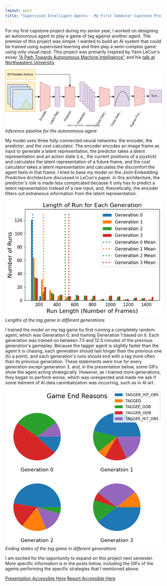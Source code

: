 ```yaml
---
layout: post
title: "Supervised Intelligent Agents - My First Semester Capstone Project"
---
```


For my first capstone project during my senior year, I worked on designing an autonomous agent to play a game of tag against another agent.  The premise of this project was simple: I wanted to build an AI system that could be trained using supervised learning and then play a semi-complex game using only visual input.  This project was primarily inspired by Yann LeCun's essay ["A Path Towards Autonomous Machine Intelligence"](https://openreview.net/pdf?id=BZ5a1r-kVsf) and his [talk at Northeastern University](https://www.youtube.com/watch?v=mViTAXCg1xQ). 

![](/public/content/2023/inference.svg)
*Inference pipeline for the autonomous agent* 

My model uses three fully-connected neural networks: the encoder, the predictor, and the cost calculator.  The encoder encodes an image frame as input to generate a latent representation, the predictor takes a latent representation and an action state (i.e., the current positions of a joystick) and calculates the latent representation of a future frame, and the cost calculator takes a latent representation and calculates the discomfort the agent feels in that frame.  I tried to base my model on the Joint-Embedding Predictive Architecture discussed in LeCun's paper.  In this architecture, the predictor's role is made less complicated because it only has to predict a latent representation instead of a raw input, and, theoretically, the encoder filters out extraneous information from the latent representation. 

![](/public/content/2023/run_lens.png)
*Lengths of the tag game in different generations* 

I trained the model on my tag game by first running a completely random agent, which was Generation 0, and training Generation 1 based on it.  Each generation was trained on between 7.5 and 12.5 minutes of the previous generation's gameplay.  Because the tagger agent is slightly faster than the agent it is chasing, each generation should last longer than the previous one (to a point), and each generation's runs should end with a tag more often than its previous generation.  These statements were true for every generation except generation 3, and, in the presentation below, some GIFs show the agent acting strategically.  However, as I trained more generations, they began to perform worse, which was unexpected and made me ask if some element of AI data cannibalization was occurring, such as in AI art. 

![](/public/content/2023/run_ends.png)
*Ending states of the tag game in different generations* 

I am excited for the opportunity to expand on this project next semester.  More specific information is in the posts below, including the GIFs of the agents performing the specific strategies that I mentioned above. 

[Presentation Accessible Here](/public/content/2023/capstone_1.pptx) 
[Report Accessible Here](/public/content/2023/capstone_1.pdf) 